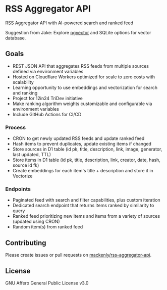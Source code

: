 # RSS Aggregator API
RSS Aggregator API with AI-powered search and ranked feed

Suggestion from Jake:
Explore [pgvector](https://github.com/pgvector/pgvector) and SQLite options for vector database.

## Goals
- REST JSON API that aggregates RSS feeds from multiple sources defined via environment variables
- Hosted on Cloudflare Workers optimized for scale to zero costs with scalability
- Learning opportunity to use embeddings and vectorization for search and ranking
- Project for 12in24 TriDev initiative
- Make ranking algorithm weights customizable and configurable via environment variables
- Include GitHub Actions for CI/CD

### Process
- CRON to get newly updated RSS feeds and update ranked feed
- Hash items to prevent duplicates, update existing items if changed
- Store sources in D1 table (id pk, title, description, link, image, generator, last updated, TTL)
- Store items in D1 table (id pk, title, description, link, creator, date, hash, source id fk)
- Create embeddings for each item's title + description and store it in Vectorize

### Endpoints
- Paginated feed with search and filter capabilities, plus custom iteration
- Dedicated search endpoint that returns items ranked by similarity to query
- Ranked feed prioritizing new items and items from a variety of sources (updated using CRON)
- Random item(s) from ranked feed

## Contributing
Please create issues or pull requests on [mackenly/rss-aggregator-api](https://github.com/mackenly/rss-aggregator-api).

## License
GNU Affero General Public License v3.0